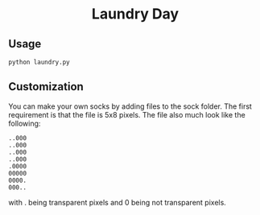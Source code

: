 <h1 align="center">
Laundry Day
</h1>

Usage
-----
```
python laundry.py
```

Customization
-------------

You can make your own socks by adding files to the sock folder. The first requirement is that the file is 5x8 pixels. The file also much look like the following:

```
..000
..000
..000
..000
.0000
00000
0000.
000..
```

with . being transparent pixels and 0 being not transparent pixels.
